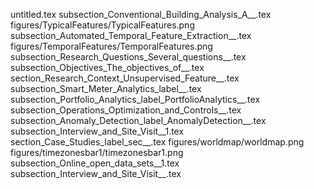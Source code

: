 untitled.tex
subsection_Conventional_Building_Analysis_A__.tex
figures/TypicalFeatures/TypicalFeatures.png
subsection_Automated_Temporal_Feature_Extraction__.tex
figures/TemporalFeatures/TemporalFeatures.png
subsection_Research_Questions_Several_questions__.tex
subsection_Objectives_The_objectives_of__.tex
section_Research_Context_Unsupervised_Feature__.tex
subsection_Smart_Meter_Analytics_label__.tex
subsection_Portfolio_Analytics_label_PortfolioAnalytics__.tex
subsection_Operations_Optimization_and_Controls__.tex
subsection_Anomaly_Detection_label_AnomalyDetection__.tex
subsection_Interview_and_Site_Visit__1.tex
section_Case_Studies_label_sec__.tex
figures/worldmap/worldmap.png
figures/timezonesbar1/timezonesbar1.png
subsection_Online_open_data_sets__1.tex
subsection_Interview_and_Site_Visit__.tex
